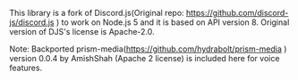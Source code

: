 This library is a fork of Discord.js(Original repo: https://github.com/discord-js/discord.js ) to work on Node.js 5 and it is based on API version 8. Original version of DJS's license is Apache-2.0.

Note: Backported prism-media(https://github.com/hydrabolt/prism-media ) version 0.0.4 by AmishShah (Apache 2 license) is included here for voice features.
